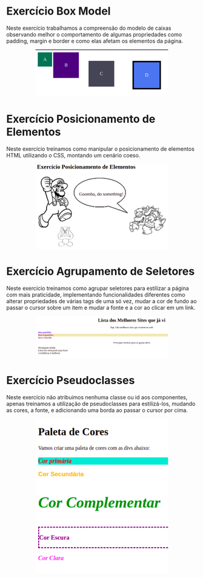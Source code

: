 # Exercício Box Model

Neste exercício trabalhamos a compreensão do modelo de caixas observando melhor o comportamento de algumas propriedades como padding, margin e border e como elas afetam os elementos da página.

<p align="center">
  <img src="box-model.png" width="350px">
</p>

# Exercício Posicionamento de Elementos

Neste exercício treinamos como manipular o posicionamento de elementos HTML utilizando o CSS, montando um cenário coeso.

<p align="center">
  <img src="posicionamento-de-elementos.png" width="350px">
</p>

# Exercício Agrupamento de Seletores

Neste exercício treinamos como agrupar seletores para estilizar a página com mais praticidade, implementando funcionalidades diferentes como alterar propriedades de várias tags de uma só vez, mudar a cor de fundo ao passar o cursor sobre um item e mudar a fonte e a cor ao clicar em um link.

<p align="center">
  <img src="seletores.png" width="350px">
</p>

# Exercício Pseudoclasses

Neste exercício não atribuimos nenhuma classe ou id aos componentes, apenas treinamos a utilização de pseudoclasses para estilizá-los, mudando as cores, a fonte, e adicionando uma borda ao passar o cursor por cima.

<p align="center">
  <img src="pseudoclasses.png" width="350px">
</p>
